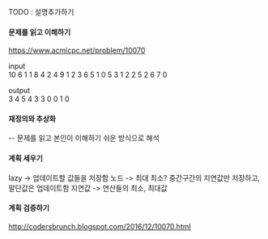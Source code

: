 TODO : 설명추가하기
#### 문제를 읽고 이해하기
https://www.acmicpc.net/problem/10070

input</br>
10 6
1 1 8 4
2 4 9 1
2 3 6 5
1 0 5 3
1 2 2 5
2 6 7 0


output</br>
3
4
5
4
3
3
0
0
1
0


#### 재정의와 추상화<br>
-- 문제를 읽고 본인이 이해하기 쉬운 방식으로 해석<br>


#### 계획 세우기<br>
lazy -> 업데이트할 값들을 저장함
노드 -> 최대 최소?
중간구간의 지연값만 저장하고, 말단값은 업데이트함
지연값 -> 연산들의 최소, 최대값


#### 계획 검증하기
http://codersbrunch.blogspot.com/2016/12/10070.html
